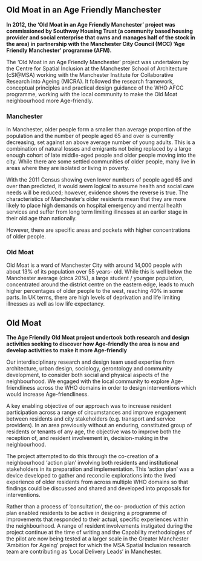 ## Old Moat in an Age Friendly Manchester

**In 2012, the ‘Old Moat in an Age Friendly Manchester’ project was commissioned by Southway Housing Trust (a community based housing provider and social enterprise that owns and manages half of the stock in the area) in partnership with the Manchester City Council (MCC) ‘Age Friendly Manchester’ programme (AFM).**

The ‘Old Moat in an Age Friendly Manchester’ project was undertaken by the Centre for Spatial Inclusion at the Manchester School of Architecture (cSI@MSA) working with the Manchester Institute for Collaborative Research into Ageing (MICRA). It followed the research framework, conceptual principles and practical design guidance of the WHO AFCC programme, working with the local community to make the Old Moat neighbourhood more Age-friendly.

### Manchester

In Manchester, older people form a smaller than average proportion of the population and the number of people aged 65 and over is currently decreasing, set against an above average number of young adults. This is a combination of natural losses and emigrants not being replaced by a large enough cohort of late middle-aged people and older people moving into the city. While there are some settled communities of older people, many live in areas where they are isolated or living in poverty.

With the 2011 Census showing even lower numbers of people aged 65 and over than predicted, it would seem logical to assume health and social care needs will be reduced; however, evidence shows the reverse is true. The characteristics of Manchester’s older residents mean that they are more likely to place high demands on hospital emergency and mental health services and suffer from long term limiting illnesses at an earlier stage in their old age than nationally.

However, there are specific areas and pockets with higher concentrations of older people.

### Old Moat

Old Moat is a ward of Manchester City with around 14,000 people with about 13% of its population over 55 years- old. While this is well below the Manchester average (circa 20%), a large student / younger population, concentrated around the district centre on the eastern edge, leads to much higher percentages of older people to the west, reaching 40% in some parts. In UK terms, there are high levels of deprivation and life limiting illnesses as well as low life expectancy.

## Old Moat

**The Age Friendly Old Moat project undertook both research and design activities seeking to discover how Age-friendly the area is now and develop activities to make it more Age-friendly**

Our interdisciplinary research and design team used expertise from architecture, urban design, sociology, gerontology and community development, to consider both social and physical aspects of the neighbourhood. We engaged with the local community to explore Age-friendliness across the WHO domains in order to design interventions which would increase Age-friendliness.

A key enabling objective of our approach was to increase resident participation across a range of circumstances and improve engagement between residents and city stakeholders (e.g. transport and service providers). In an area previously without an enduring, constituted group of residents or tenants of any age, the objective was to improve both the reception of, and resident involvement in, decision-making in the neighbourhood.

The project attempted to do this through the co-creation of a neighbourhood ‘action plan’ involving both residents and institutional stakeholders in its preparation and implementation. This ‘action plan’ was a device developed to gather and reconcile explorations into the lived experience of older residents from across multiple WHO domains so that findings could be discussed and shared and developed into proposals for interventions.

Rather than a process of ‘consultation’, the co- production of this action plan enabled residents to be active in designing a programme of improvements that responded to their actual, specific experiences within the neighbourhood. A range of resident involvements instigated during the project continue at the time of writing and the Capability methodologies of the pilot are now being tested at a larger scale in the Greater Manchester ‘Ambition for Ageing’ project for which the MSA Spatial Inclusion research team are contributing as ‘Local Delivery Leads’ in Manchester.
